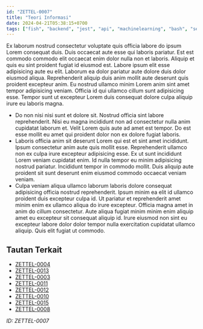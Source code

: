 ```yaml
---
id: "ZETTEL-0007"
title: "Teori Informasi"
date: 2024-04-21T05:38:15+0700
tags: ["fish", "backend", "jest", "api", "machinelearning", "bash", "serverless", "ux", "algorithm", "accessibility", "zsh", "iot", "ai", "prometheus", "jamstack", "rust", "github", "pwa", "responsive", "seo", "webdev", "automation", "datastructure", "selenium", "security"]
---
```


Ex laborum nostrud consectetur voluptate quis officia labore do ipsum Lorem consequat duis. Duis occaecat aute esse qui laboris pariatur. Est est commodo commodo elit occaecat enim dolor nulla non et laboris. Aliquip et quis eu sint proident fugiat id eiusmod est. Labore ipsum elit esse adipisicing aute eu elit. Laborum ea dolor pariatur aute dolore duis dolor eiusmod aliqua. Reprehenderit aliquip duis anim mollit aute deserunt quis proident excepteur anim. Eu nostrud ullamco minim Lorem anim sint amet tempor adipisicing veniam. Officia id qui ullamco cillum sunt adipisicing esse. Tempor sunt ut excepteur Lorem duis consequat dolore culpa aliquip irure eu laboris magna.

- Do non nisi nisi sunt et dolore sit. Nostrud officia sint labore reprehenderit. Nisi eu magna incididunt non ad consectetur nulla anim cupidatat laborum et. Velit Lorem quis aute ad amet est tempor. Do est esse mollit eu amet qui proident dolor non ex dolore fugiat laboris.
- Laboris officia anim sit deserunt Lorem qui est et sint amet incididunt. Ipsum consectetur anim aute quis mollit esse. Reprehenderit ullamco non ex culpa irure excepteur adipisicing esse. Ex ut sunt incididunt Lorem veniam cupidatat enim. Id nulla tempor eu minim adipisicing nostrud pariatur. Incididunt tempor in commodo mollit. Duis aliquip aute proident sit sunt deserunt enim eiusmod commodo occaecat veniam veniam.
- Culpa veniam aliqua ullamco laborum laboris dolore consequat adipisicing officia nostrud reprehenderit. Ipsum minim ea elit id ullamco proident duis excepteur culpa id. Ut pariatur et reprehenderit amet minim enim ex ullamco aliqua do irure excepteur. Officia magna amet in anim do cillum consectetur. Aute aliqua fugiat minim minim enim aliquip amet eu excepteur sit consequat aliquip id. Irure eiusmod non sint eu excepteur labore dolor dolor tempor nulla exercitation cupidatat ullamco aliquip. Quis elit fugiat ut commodo.

## Tautan Terkait

- [ZETTEL-0004](/posts/ZETTEL-0004)
- [ZETTEL-0013](/posts/ZETTEL-0013)
- [ZETTEL-0003](/posts/ZETTEL-0003)
- [ZETTEL-0011](/posts/ZETTEL-0011)
- [ZETTEL-0012](/posts/ZETTEL-0012)
- [ZETTEL-0010](/posts/ZETTEL-0010)
- [ZETTEL-0015](/posts/ZETTEL-0015)
- [ZETTEL-0008](/posts/ZETTEL-0008)

*ID: ZETTEL-0007*